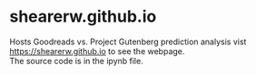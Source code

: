 # shearerw.github.io
Hosts Goodreads vs. Project Gutenberg prediction analysis 
vist https://shearerw.github.io to see the webpage. <br />
The source code is in the ipynb file.
